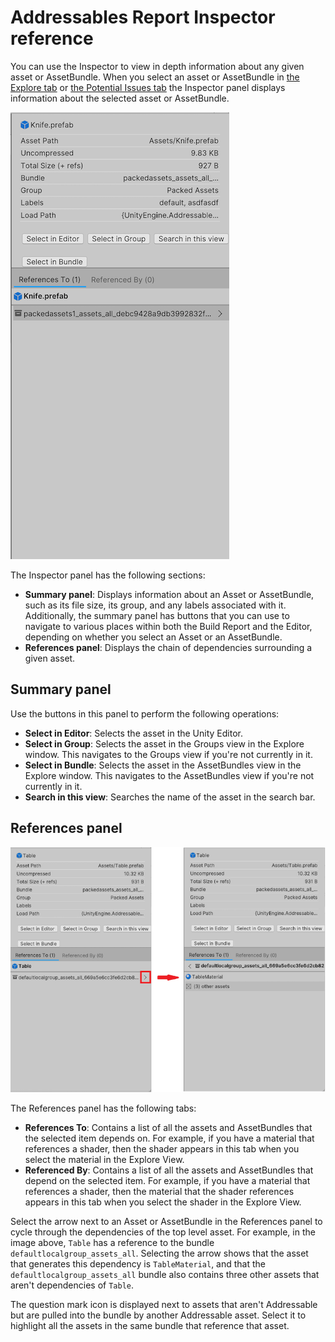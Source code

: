 ﻿# Addressables Report Inspector reference

You can use the Inspector to view in depth information about any given asset or AssetBundle. When you select an asset or AssetBundle in [the Explore tab](AddressablesReportOverview.md#explore-tab) or [the Potential Issues tab](AddressablesReportPotentialIssuesTab.md) the Inspector panel displays information about the selected asset or AssetBundle.

![](images/addressables-report-inspector.png)

The Inspector panel has the following sections: 

* **Summary panel**: Displays information about an Asset or AssetBundle, such as its file size, its group, and any labels associated with it. Additionally, the summary panel has buttons that you can use to navigate to various places within both the Build Report and the Editor, depending on whether you select an Asset or an AssetBundle.
* **References panel**: Displays the chain of dependencies surrounding a given asset.

## Summary panel

Use the buttons in this panel to perform the following operations:

* **Select in Editor**: Selects the asset in the Unity Editor.
* **Select in Group**: Selects the asset in the Groups view in the Explore window. This navigates to the Groups view if you're not currently in it.
* **Select in Bundle**: Selects the asset in the AssetBundles view in the Explore window. This navigates to the AssetBundles view if you're not currently in it.
* **Search in this view**: Searches the name of the asset in the search bar.

## References panel

![](images/addressables-report-inspector-references.png)

The References panel has the following tabs:

* **References To**: Contains a list of all the assets and AssetBundles that the selected item depends on. For example, if you have a material that references a shader, then the shader appears in this tab when you select the material in the Explore View.
* **Referenced By**: Contains a list of all the assets and AssetBundles that depend on the selected item. For example, if you have a material that references a shader, then the material that the shader references appears in this tab when you select the shader in the Explore View.

Select the arrow next to an Asset or AssetBundle in the References panel to cycle through the dependencies of the top level asset. For example, in the image above, `Table` has a reference to the bundle `defaultlocalgroup_assets_all`. Selecting the arrow shows that the asset that generates this dependency is `TableMaterial`, and that the `defaultlocalgroup_assets_all` bundle also contains three other assets that aren't dependencies of `Table`.

The question mark icon is displayed next to assets that aren't Addressable but are pulled into the bundle by another Addressable asset. Select it to highlight all the assets in the same bundle that reference that asset.
